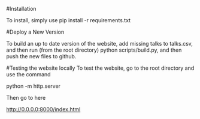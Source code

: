 #Installation

To install, simply use
pip install -r requirements.txt

#Deploy a New Version

To build an up to date version of the website, add missing talks to talks.csv, and then run (from the root directory)
python scripts/build.py, and then push the new files to github.


#Testing the website locally
To test the website, go to the root directory and use the command

python -m http.server

Then go to here

http://0.0.0.0:8000/index.html
